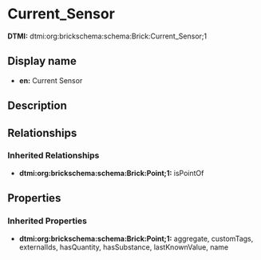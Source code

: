 # Current_Sensor
**DTMI:** dtmi:org:brickschema:schema:Brick:Current_Sensor;1
## Display name
- **en:** Current Sensor
## Description
## Relationships
### Inherited Relationships
* **dtmi:org:brickschema:schema:Brick:Point;1:** isPointOf
## Properties
### Inherited Properties
* **dtmi:org:brickschema:schema:Brick:Point;1:** aggregate, customTags, externalIds, hasQuantity, hasSubstance, lastKnownValue, name
